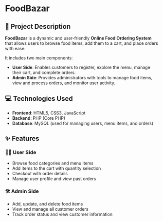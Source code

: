 # FoodBazar

## 🚀 Project Description
**FoodBazar** is a dynamic and user-friendly **Online Food Ordering System** that allows users to browse food items, add them to a cart, and place orders with ease.  

It includes two main components:
- **User Side**: Enables customers to register, explore the menu, manage their cart, and complete orders.
- **Admin Side**: Provides administrators with tools to manage food items, view and process orders, and monitor user activity.

## 💻 Technologies Used
- **Frontend**: HTML5, CSS3, JavaScript  
- **Backend**: PHP (Core PHP)  
- **Database**: MySQL (used for managing users, menu items, and orders)

## ✨ Features

### 👨‍🍳 User Side
- Browse food categories and menu items  
- Add items to the cart with quantity selection  
- Checkout with order details  
- Manage user profile and view past orders

### 🛠️ Admin Side
- Add, update, and delete food items  
- View and manage all customer orders  
- Track order status and view customer information
